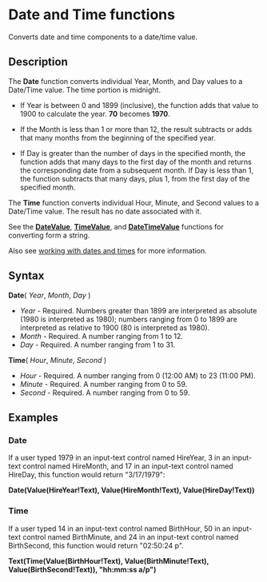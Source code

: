 <properties
	pageTitle="PowerApps: Date and Time functions"
	description="Reference information for the Date and Time functions in PowerApps, including syntax and examples"
	services=""
	suite="powerapps"
	documentationCenter="na"
	authors="gregli-msft"
	manager="dwrede"
	editor=""
	tags=""/>

<tags
   ms.service="powerapps"
   ms.devlang="na"
   ms.topic="article"
   ms.tgt_pltfrm="na"
   ms.workload="na"
   ms.date="11/07/2015"
   ms.author="gregli"/>

# Date and Time functions #

Converts date and time components to a date/time value.

## Description ##

The **Date** function converts individual Year, Month, and Day values to a Date/Time value.  The time portion is midnight.

- If Year is between 0 and 1899 (inclusive), the function adds that value to 1900 to calculate the year.  **70** becomes **1970**.

- If the Month is less than 1 or more than 12, the result subtracts or adds that many months from the beginning of the specified year.

- If Day is greater than the number of days in the specified month, the function adds that many days to the first day of the month and returns the corresponding date from a subsequent month.  If Day is less than 1, the function subtracts that many days, plus 1, from the first day of the specified month.

The **Time** function converts individual Hour, Minute, and Second values to a Date/Time value.  The result has no date associated with it.

See the **[DateValue](function-datevalue-timevalue.md)**, **[TimeValue](function-datevalue-timevalue.md)**, and **[DateTimeValue](function-datevalue-timevalue.md)** functions for converting form a string.  

Also see [working with dates and times](../show-text-dates-times.md) for more information. 

## Syntax ##

**Date**( *Year*, *Month*, *Day* )

- *Year* - Required.  Numbers greater than 1899 are interpreted as absolute (1980 is interpreted as 1980); numbers ranging from 0 to 1899 are interpreted as relative to 1900 (80 is interpreted as 1980).
- *Month* - Required.  A number ranging from 1 to 12.
- *Day* - Required. A number ranging from 1 to 31.

**Time**( *Hour*, *Minute*, *Second* )

- *Hour* - Required.  A number ranging from 0 (12:00 AM) to 23 (11:00 PM).
- *Minute* - Required. A number ranging from 0 to 59.
- *Second* - Required. A number ranging from 0 to 59.

## Examples ##

### Date ###

If a user typed 1979 in an input-text control named HireYear, 3 in an input-text control named HireMonth, and 17 in an input-text control named HireDay, this function would return "3/17/1979":

**Date(Value(HireYear!Text), Value(HireMonth!Text), Value(HireDay!Text))**

### Time ###

If a user typed 14 in an input-text control named BirthHour, 50 in an input-text control named BirthMinute, and 24 in an input-text control named BirthSecond, this function would return "02:50:24 p".

**Text(Time(Value(BirthHour!Text), Value(BirthMinute!Text), Value(BirthSecond!Text)), "hh:mm:ss a/p")**

<!-- TODO: check the :asdf: in the build -->